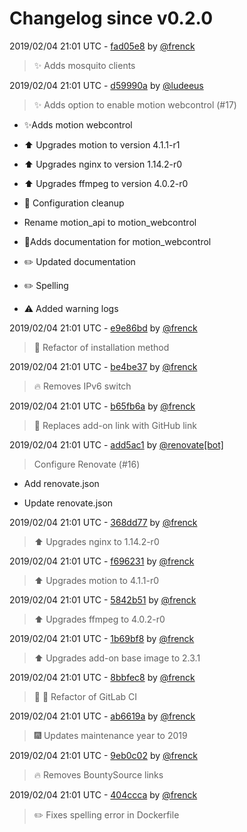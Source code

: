 # Changelog since v0.2.0

2019/02/04 21:01 UTC - [fad05e8](https://github.com/hassio-addons/addon-motioneye/commit/fad05e88dd6ba49a123794cfec20ba8ec34a9f83) by [@frenck](https://github.com/frenck)
> :sparkles: Adds mosquito clients 

2019/02/04 21:01 UTC - [d59990a](https://github.com/hassio-addons/addon-motioneye/commit/d59990a506d7e8dc6ff7d3ffc62b80f4c3142190) by [@ludeeus](https://github.com/ludeeus)
> :sparkles: Adds option to enable motion webcontrol (#17)

* ✨Adds motion webcontrol

* ⬆️ Upgrades motion to version 4.1.1-r1

* ⬆️ Upgrades nginx to version 1.14.2-r0

* ⬆️ Upgrades ffmpeg to version 4.0.2-r0

* 🔨 Configuration cleanup

*  Rename motion_api to motion_webcontrol

* 📝Adds documentation for motion_webcontrol

* :pencil2: Updated documentation

* :pencil2: Spelling

* :warning: Added warning logs 

2019/02/04 21:01 UTC - [e9e86bd](https://github.com/hassio-addons/addon-motioneye/commit/e9e86bde4edac82a9b58400cf29e45ecda2a5c8c) by [@frenck](https://github.com/frenck)
> :tractor: Refactor of installation method 

2019/02/04 21:01 UTC - [be4be37](https://github.com/hassio-addons/addon-motioneye/commit/be4be377159495e6f5b9cf3d93145c8c01afd4f1) by [@frenck](https://github.com/frenck)
> :fire: Removes IPv6 switch 

2019/02/04 21:01 UTC - [b65fb6a](https://github.com/hassio-addons/addon-motioneye/commit/b65fb6ab5fb43fafb578cacd13d918a043b313a0) by [@frenck](https://github.com/frenck)
> :tractor: Replaces add-on link with GitHub link 

2019/02/04 21:01 UTC - [add5ac1](https://github.com/hassio-addons/addon-motioneye/commit/add5ac1f422240dcb81a0a380111171359a0f8a6) by [@renovate[bot]](https://github.com/apps/renovate)
> Configure Renovate (#16)

* Add renovate.json

* Update renovate.json 

2019/02/04 21:01 UTC - [368dd77](https://github.com/hassio-addons/addon-motioneye/commit/368dd779816a113a12185b85d9e95a42303f0032) by [@frenck](https://github.com/frenck)
> :arrow_up: Upgrades nginx to 1.14.2-r0 

2019/02/04 21:01 UTC - [f696231](https://github.com/hassio-addons/addon-motioneye/commit/f6962313cde032d936702b29a7bf82074ca01174) by [@frenck](https://github.com/frenck)
> :arrow_up: Upgrades motion to 4.1.1-r0 

2019/02/04 21:01 UTC - [5842b51](https://github.com/hassio-addons/addon-motioneye/commit/5842b51106c6f269214f243f99f74f42b552d23a) by [@frenck](https://github.com/frenck)
> :arrow_up: Upgrades ffmpeg to 4.0.2-r0 

2019/02/04 21:01 UTC - [1b69bf8](https://github.com/hassio-addons/addon-motioneye/commit/1b69bf8da12884fbdafb9140a429e1b8c1eeb6d6) by [@frenck](https://github.com/frenck)
> :arrow_up: Upgrades add-on base image to 2.3.1 

2019/02/04 21:01 UTC - [8bbfec8](https://github.com/hassio-addons/addon-motioneye/commit/8bbfec8dbefe1ae162889d90cd998aeeaffd41a0) by [@frenck](https://github.com/frenck)
> :tractor: :rocket: Refactor of GitLab CI 

2019/02/04 21:01 UTC - [ab6619a](https://github.com/hassio-addons/addon-motioneye/commit/ab6619a9dff13a4c83bb585a209e82b55e09d0ea) by [@frenck](https://github.com/frenck)
> :fireworks: Updates maintenance year to 2019 

2019/02/04 21:01 UTC - [9eb0c02](https://github.com/hassio-addons/addon-motioneye/commit/9eb0c028f46a68b146bb078237e4bdbf8ece7a49) by [@frenck](https://github.com/frenck)
> :fire: Removes BountySource links 

2019/02/04 21:01 UTC - [404ccca](https://github.com/hassio-addons/addon-motioneye/commit/404cccad068766582f23eed427bb223ee91a36a9) by [@frenck](https://github.com/frenck)
> :pencil2: Fixes spelling error in Dockerfile 

